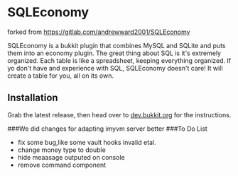 # SQLEconomy
forked from https://gitlab.com/andrewward2001/SQLEconomy

SQLEconomy is a bukkit plugin that combines MySQL and SQLite and puts them into an economy plugin. The great thing about SQL is it's extremely organized. Each table is like a spreadsheet, keeping everything organized. If yo don't have and experience with SQL, SQLEconomy doesn't care! It will create a table for you, all on its own.

## Installation
Grab the latest release, then head over to [dev.bukkit.org](https://dev.bukkit.org/projects/sqleconomee) for the instructions.

###We did changes for adapting imyvm server better
###To Do List
* fix some bug,like some vault hooks invalid etal.
* change money type to double
* hide meaasage outputed on console
* remove command component
